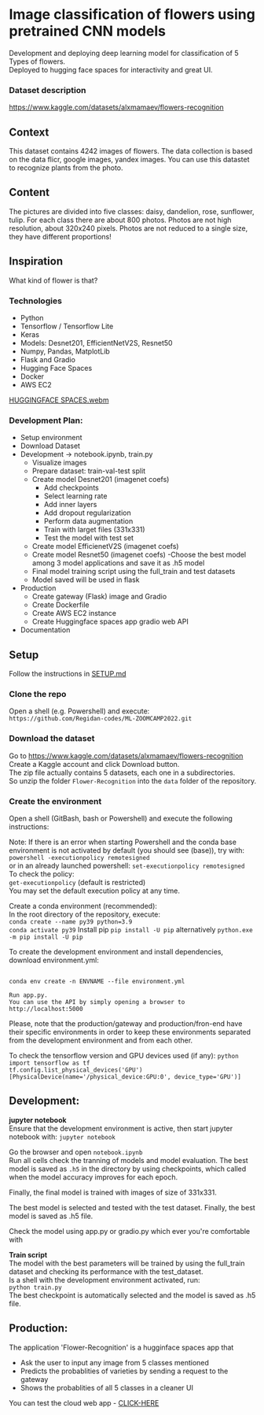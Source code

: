 # Image classification of flowers using pretrained CNN models
Development and deploying deep learning model for classification of 5 Types of flowers.  
Deployed to hugging face spaces for interactivity and great UI.   

### Dataset description
https://www.kaggle.com/datasets/alxmamaev/flowers-recognition

## Context
This dataset contains 4242 images of flowers.
The data collection is based on the data flicr, google images, yandex images.
You can use this datastet to recognize plants from the photo.

## Content
The pictures are divided into five classes: daisy, dandelion, rose, sunflower, tulip.
For each class there are about 800 photos. Photos are not high resolution, about 320x240 pixels. Photos are not reduced to a single size, they have different proportions!

## Inspiration

What kind of flower is that?

### Technologies
- Python
- Tensorflow / Tensorflow Lite  
- Keras  
- Models: Desnet201, EfficientNetV2S, Resnet50
- Numpy, Pandas, MatplotLib
- Flask and Gradio 
- Hugging Face Spaces
- Docker
- AWS EC2    

[HUGGINGFACE SPACES.webm](https://user-images.githubusercontent.com/21258579/209125240-41d719bb-99c7-4d2c-94ca-5ce0c5f6655a.webm)

### Development Plan: 
- Setup environment
- Download Dataset
- Development -> notebook.ipynb, train.py
  - Visualize images
  - Prepare dataset: train-val-test split
  - Create model Desnet201 (imagenet coefs)
	- Add checkpoints
	- Select learning rate
	- Add inner layers
	- Add dropout regularization
	- Perform data augmentation
	- Train with larget files (331x331)
	- Test the model with test set
   - Create model EfficienetV2S (imagenet coefs)	
   - Create model Resnet50 (imagenet coefs)
   -Choose the best model among 3 model applications and save it as .h5 model
  - Final model training script using the full_train and test datasets
  - Model saved will be used in flask
- Production
  - Create gateway (Flask) image and Gradio
  - Create Dockerfile
  - Create AWS EC2 instance
  - Create Huggingface spaces app gradio web API
- Documentation

## Setup

Follow the instructions in [SETUP.md](./SETUP.md)  

### Clone the repo
Open a shell (e.g. Powershell) and execute:  
`https://github.com/Regidan-codes/ML-ZOOMCAMP2022.git`

### Download the dataset
Go to https://www.kaggle.com/datasets/alxmamaev/flowers-recognition 
Create a Kaggle account and click Download button.  
The zip file actually contains 5 datasets, each one in a subdirectories.   
So unzip the folder `Flower-Recognition` into the `data` folder of the repository.

### Create the environment

Open a shell (GitBash, bash or Powershell) and execute the following instructions:

Note:
If there is an error when starting Powershell and the conda base environment is not activated by default (you should see (base)), try with:  
`powershell -executionpolicy remotesigned`  
or in an already launched powershell: `set-executionpolicy remotesigned`  
To check the policy:  
`get-executionpolicy` (default is restricted)  
You may set the default execution policy at any time.

Create a conda environment (recommended):  
In the root directory of the repository, execute:  
`conda create --name py39 python=3.9`  
`conda activate py39`
Install pip
`pip install -U pip` alternatively `python.exe -m pip install -U pip`  

To create the development environment and install dependencies, download environment.yml:    

```

conda env create -n ENVNAME --file environment.yml

```

    Run app.py.
    You can use the API by simply opening a browser to http://localhost:5000


Please, note that the production/gateway and production/fron-end have their specific environments in order to keep these environments separated from the development environment and from each other.  

To check the tensorflow version and GPU devices used (if any):
`python`  
`import tensorflow as tf`  
`tf.config.list_physical_devices('GPU')`  
`[PhysicalDevice(name='/physical_device:GPU:0', device_type='GPU')]`  

## Development:

**jupyter notebook**  
 Ensure that the development environment is active, then start jupyter notebook with:
`jupyter notebook`  

Go the browser and open `notebook.ipynb`   
Run all cells check the tranning of models and model evaluation.
The best model is saved as `.h5` in the directory by using checkpoints, which called when the model accuracy improves for each epoch.  
 
Finally, the final model is trained with images of size of 331x331.   

The best model is selected and tested with the test dataset.
Finally, the best model is saved as .h5 file.  
 
Check the model using app.py or gradio.py which ever you're comfortable with

**Train script**  
The model with the best parameters will be trained by using the full_train dataset and checking its performance with the test_dataset.  
Is a shell with the development environment activated, run:  
`python train.py`  
The best checkpoint is automatically selected and the model is saved as .h5 file.  

## Production:

The application 'Flower-Recognition' is a hugginface spaces app that
- Ask the user to input any image from 5 classes mentioned
- Predicts the probablities of varieties by sending a request to the gateway
- Shows the probablities of all 5 classes in a cleaner UI

You can test the cloud web app - [CLICK-HERE](https://huggingface.co/spaces/regidancodes/gradio-Flower-recognition-App)

